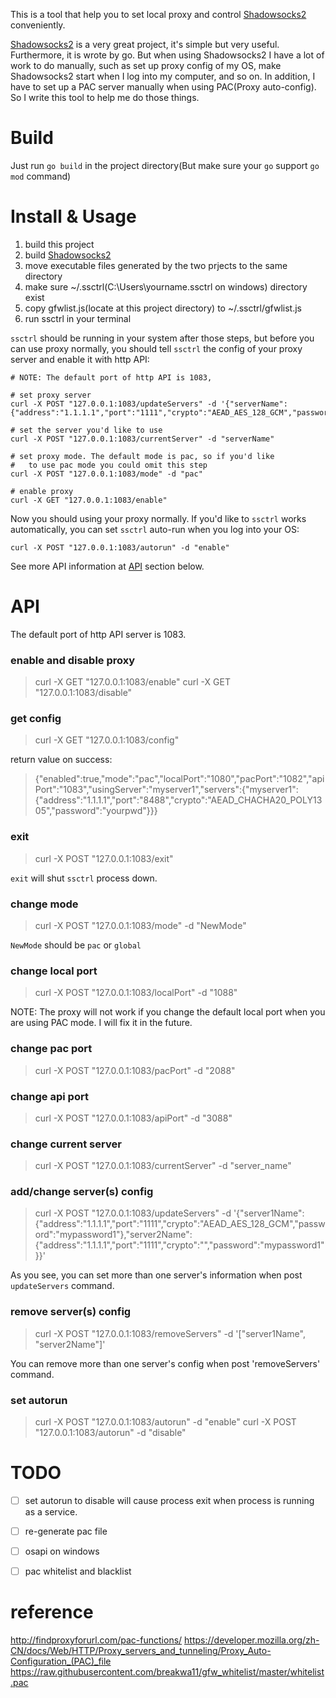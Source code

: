 
This is a tool that help you to set local proxy and control [Shadowsocks2](https://github.com/shadowsocks/go-shadowsocks2) conveniently.

[Shadowsocks2](https://github.com/shadowsocks/go-shadowsocks2) is a very great project, it's simple but very useful. Furthermore, it is wrote by go. But when using Shadowsocks2 I have a lot of work to do manually, such as set up proxy config of my OS, make Shadowsocks2 start when I log into my computer, and so on. In addition, I have to set up a PAC server manually when using PAC(Proxy auto-config). So I write this tool to help me do those things.


# Build

Just run `go build` in the project directory(But make sure your `go` support `go mod` command)


# Install & Usage

1. build this project
2. build [Shadowsocks2](https://github.com/shadowsocks/go-shadowsocks2)
3. move executable files generated by the two prjects to the same directory
4. make sure ~/.ssctrl(C:\Users\yourname\.ssctrl on windows) directory exist
5. copy gfwlist.js(locate at this project directory) to ~/.ssctrl/gfwlist.js
6. run ssctrl in your terminal

`ssctrl` should be running in your system after those steps, but before you can use proxy normally, you should tell `ssctrl` the config of your proxy server and enable it with http API:
```
# NOTE: The default port of http API is 1083, 

# set proxy server
curl -X POST "127.0.0.1:1083/updateServers" -d '{"serverName":{"address":"1.1.1.1","port":"1111","crypto":"AEAD_AES_128_GCM","password":"mypassword1"}}'

# set the server you'd like to use
curl -X POST "127.0.0.1:1083/currentServer" -d "serverName"

# set proxy mode. The default mode is pac, so if you'd like 
#   to use pac mode you could omit this step
curl -X POST "127.0.0.1:1083/mode" -d "pac"

# enable proxy
curl -X GET "127.0.0.1:1083/enable"
```

Now you should using your proxy normally. If you'd like to `ssctrl` works automatically, you can set `ssctrl` auto-run when you log into your OS:
```
curl -X POST "127.0.0.1:1083/autorun" -d "enable"
```

See more API information at [API](#API) section below.


# API

The default port of http API server is 1083.

### enable and disable proxy

> curl -X GET "127.0.0.1:1083/enable"
> curl -X GET "127.0.0.1:1083/disable"


### get config
> curl -X GET "127.0.0.1:1083/config"

return value on success:
>{"enabled":true,"mode":"pac","localPort":"1080","pacPort":"1082","apiPort":"1083","usingServer":"myserver1","servers":{"myserver1":{"address":"1.1.1.1","port":"8488","crypto":"AEAD_CHACHA20_POLY1305","password":"yourpwd"}}}


### exit

> curl -X POST "127.0.0.1:1083/exit"

`exit` will shut `ssctrl` process down.


### change mode

> curl -X POST "127.0.0.1:1083/mode" -d "NewMode"

`NewMode` should be `pac` or `global`


### change local port

> curl -X POST "127.0.0.1:1083/localPort" -d "1088"

NOTE: The proxy will not work if you change the default local port when you are using PAC mode. I will fix it in the future.


### change pac port

> curl -X POST "127.0.0.1:1083/pacPort" -d "2088"


### change api port

> curl -X POST "127.0.0.1:1083/apiPort" -d "3088"


### change current server

> curl -X POST "127.0.0.1:1083/currentServer" -d "server_name"


### add/change server(s) config

> curl -X POST "127.0.0.1:1083/updateServers" -d '{"server1Name":{"address":"1.1.1.1","port":"1111","crypto":"AEAD_AES_128_GCM","password":"mypassword1"},"server2Name":{"address":"1.1.1.1","port":"1111","crypto":"","password":"mypassword1"}}'

As you see, you can set more than one server's information when post `updateServers` command.


### remove server(s) config

> curl -X POST "127.0.0.1:1083/removeServers" -d '["server1Name", "server2Name"]'

You can remove more than one server's config when post 'removeServers' command.


### set autorun 

> curl -X POST "127.0.0.1:1083/autorun" -d "enable"
> curl -X POST "127.0.0.1:1083/autorun" -d "disable"


# TODO

- [ ] set autorun to disable will cause process exit when process is running as a service.
- [ ] re-generate pac file
- [ ] osapi on windows
- [ ] pac whitelist and blacklist


# reference

http://findproxyforurl.com/pac-functions/
https://developer.mozilla.org/zh-CN/docs/Web/HTTP/Proxy_servers_and_tunneling/Proxy_Auto-Configuration_(PAC)_file
https://raw.githubusercontent.com/breakwa11/gfw_whitelist/master/whitelist.pac